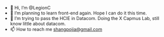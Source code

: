 - 👋 Hi, I’m @LegionC
- 👀 I’m planning to learn front-end again. Hope I can do it this time. 
- 🌱 I’m trying to pass the HCIE in Datacom. Doing the X Capmus Lab, still know little about datacom.
- 📫 How to reach me shangpojia@gmail.com

<!---
LegionC/LegionC is a ✨ special ✨ repository because its `README.md` (this file) appears on your GitHub profile.
You can click the Preview link to take a look at your changes.
--->
